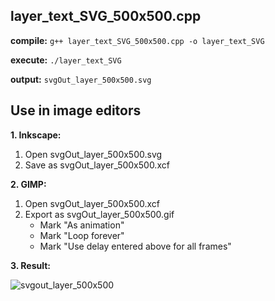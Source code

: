 ## layer_text_SVG_500x500.cpp

**compile:**
`g++ layer_text_SVG_500x500.cpp -o layer_text_SVG`

**execute:**
`./layer_text_SVG`

**output:**
`svgOut_layer_500x500.svg`

## Use in image editors	

**1. Inkscape:**
1. Open svgOut_layer_500x500.svg
2. Save as svgOut_layer_500x500.xcf

**2. GIMP:**
1. Open svgOut_layer_500x500.xcf
2. Export as svgOut_layer_500x500.gif
   - Mark "As animation"
   - Mark "Loop forever"
   - Mark "Use delay entered above for all frames"

**3. Result:**

![svgout_layer_500x500](https://user-images.githubusercontent.com/5427673/53696590-57009700-3da7-11e9-9c49-7287a2e15dbf.gif)
